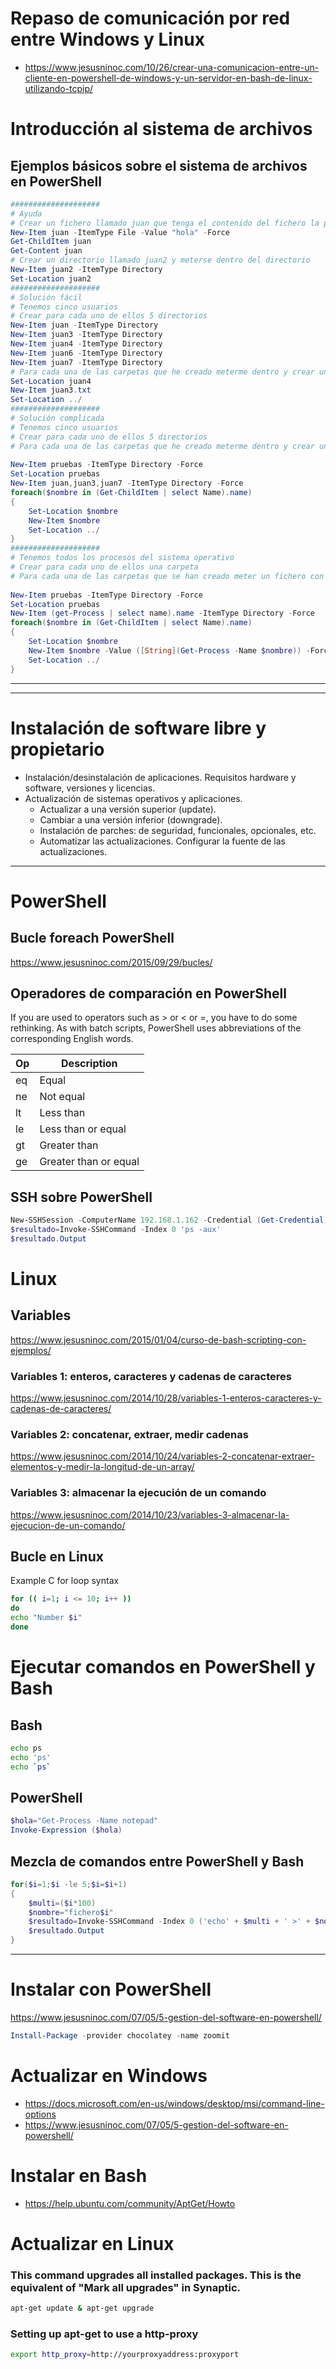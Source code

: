 # Repaso de comunicación por red entre Windows y Linux
* https://www.jesusninoc.com/10/26/crear-una-comunicacion-entre-un-cliente-en-powershell-de-windows-y-un-servidor-en-bash-de-linux-utilizando-tcpip/

# Introducción al sistema de archivos

## Ejemplos básicos sobre el sistema de archivos en PowerShell

```PowerShell
####################
# Ayuda
# Crear un fichero llamado juan que tenga el contenido del fichero la palabra hola, después mostrar el contenido
New-Item juan -ItemType File -Value "hola" -Force
Get-ChildItem juan
Get-Content juan
# Crear un directorio llamado juan2 y meterse dentro del directorio
New-Item juan2 -ItemType Directory
Set-Location juan2
####################
# Solución fácil
# Tenemos cinco usuarios
# Crear para cada uno de ellos 5 directorios
New-Item juan -ItemType Directory
New-Item juan3 -ItemType Directory
New-Item juan4 -ItemType Directory
New-Item juan6 -ItemType Directory
New-Item juan7 -ItemType Directory
# Para cada una de las carpetas que he creado meterme dentro y crear un fichero con el nombre del usuario
Set-Location juan4
New-Item juan3.txt
Set-Location ../
####################
# Solución complicada
# Tenemos cinco usuarios
# Crear para cada uno de ellos 5 directorios
# Para cada una de las carpetas que he creado meterme dentro y crear un fichero con el nombre del usuario
 
New-Item pruebas -ItemType Directory -Force
Set-Location pruebas
New-Item juan,juan3,juan7 -ItemType Directory -Force
foreach($nombre in (Get-ChildItem | select Name).name)
{
    Set-Location $nombre
    New-Item $nombre
    Set-Location ../
}
####################
# Tenemos todos los procesos del sistema operativo
# Crear para cada uno de ellos una carpeta
# Para cada una de las carpetas que se han creado meter un fichero con información del prceso
 
New-Item pruebas -ItemType Directory -Force
Set-Location pruebas
New-Item (get-Process | select name).name -ItemType Directory -Force
foreach($nombre in (Get-ChildItem | select Name).name)
{
    Set-Location $nombre
    New-Item $nombre -Value ([String](Get-Process -Name $nombre)) -Force
    Set-Location ../
}
```

-----------------
-----------------

# Instalación de software libre y propietario

- Instalación/desinstalación de aplicaciones. Requisitos hardware y software, versiones y licencias.
- Actualización de sistemas operativos y aplicaciones.
  - Actualizar a una versión superior (update).
  - Cambiar a una versión inferior (downgrade).
  - Instalación de parches: de seguridad, funcionales, opcionales, etc.
  - Automatizar las actualizaciones. Configurar la fuente de las actualizaciones.
  
----------------

# PowerShell

## Bucle foreach PowerShell
https://www.jesusninoc.com/2015/09/29/bucles/

## Operadores de comparación en PowerShell
If you are used to operators such as > or < or =, you have to do some rethinking. As with batch scripts, PowerShell uses abbreviations of the corresponding English words.

|Op|Description
|---|---
|eq|Equal
|ne|Not equal
|lt|Less than
|le|Less than or equal
|gt|Greater than
|ge|Greater than or equal


## SSH sobre PowerShell
```PowerShell
New-SSHSession -ComputerName 192.168.1.162 -Credential (Get-Credential)
$resultado=Invoke-SSHCommand -Index 0 'ps -aux'
$resultado.Output
```

# Linux

## Variables
https://www.jesusninoc.com/2015/01/04/curso-de-bash-scripting-con-ejemplos/

### Variables 1: enteros, caracteres y cadenas de caracteres
https://www.jesusninoc.com/2014/10/28/variables-1-enteros-caracteres-y-cadenas-de-caracteres/
### Variables 2: concatenar, extraer, medir cadenas
https://www.jesusninoc.com/2014/10/24/variables-2-concatenar-extraer-elementos-y-medir-la-longitud-de-un-array/
### Variables 3: almacenar la ejecución de un comando
https://www.jesusninoc.com/2014/10/23/variables-3-almacenar-la-ejecucion-de-un-comando/

## Bucle en Linux
Example C for loop syntax
```Bash
for (( i=1; i <= 10; i++ ))
do
echo "Number $i"
done
```

# Ejecutar comandos en PowerShell y Bash
## Bash
```Bash
echo ps
echo 'ps'
echo `ps`
```
## PowerShell
```PowerShell
$hola="Get-Process -Name notepad"
Invoke-Expression ($hola)
```

## Mezcla de comandos entre PowerShell y Bash
```PowerShell
for($i=1;$i -le 5;$i=$i+1)
{
    $multi=($i*100) 
    $nombre="fichero$i"
    $resultado=Invoke-SSHCommand -Index 0 ('echo' + $multi + ' >' + $nombre)
    $resultado.Output 
}
```

----------------

# Instalar con PowerShell
https://www.jesusninoc.com/07/05/5-gestion-del-software-en-powershell/
```PowerShell
Install-Package -provider chocolatey -name zoomit
```

# Actualizar en Windows
* https://docs.microsoft.com/en-us/windows/desktop/msi/command-line-options
* https://www.jesusninoc.com/07/05/5-gestion-del-software-en-powershell/

# Instalar en Bash
* https://help.ubuntu.com/community/AptGet/Howto

# Actualizar en Linux
### This command upgrades all installed packages. This is the equivalent of "Mark all upgrades" in Synaptic.
```Bash
apt-get update & apt-get upgrade
```
### Setting up apt-get to use a http-proxy
```Bash
export http_proxy=http://yourproxyaddress:proxyport
```
